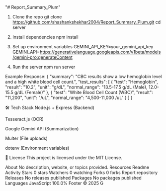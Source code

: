 "# Report_Summary_Plum"

1. Clone the repo
   git clone https://github.com/shashankshekhar2004/Report_Summary_Plum.git
   cd server
2. Install dependencies
   npm install

3. Set up environment variables
   GEMINI_API_KEY=your_gemini_api_key
   GEMINI_API=https://generativelanguage.googleapis.com/v1beta/models/gemini-pro:generateContent

4. Run the server
   npm run server

Example Response:
{ "summary": "CBC results show a low hemoglobin level and a high white blood cell count.", "test_results": [ { "test": "Hemoglobin", "result": "10.2", "unit": "g/dL", "normal_range": "13.5-17.5 g/dL (Male), 12.0-15.5 g/dL (Female)" }, { "test": "White Blood Cell Count (WBC)", "result": "11,200", "unit": "/uL", "normal_range": "4,500-11,000 /uL" } ] }

🛠 Tech Stack
Node.js + Express (Backend)

Tesseract.js (OCR)

Google Gemini API (Summarization)

Multer (File uploads)

dotenv (Environment variables)

📜 License
This project is licensed under the MIT License.

About
No description, website, or topics provided.
Resources
Readme
Activity
Stars
0 stars
Watchers
0 watching
Forks
0 forks
Report repository
Releases
No releases published
Packages
No packages published
Languages
JavaScript
100.0%
Footer
© 2025 G
